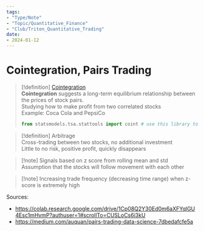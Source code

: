 ```yaml
---
tags:
- "Type/Note"
- "Topic/Quantitative_Finance"
- "Club/Triton_Quantitative_Trading"
date:
- 2024-01-12
---
```

# Cointegration, Pairs Trading  

> [!definition] [Cointegration](https://www.statsmodels.org/stable/generated/statsmodels.tsa.stattools.coint.html)  
> **Cointegration** suggests a long-term equilibrium relationship between the prices of stock pairs.  
> Studying how to make profit from two correlated stocks  
> Example: Coca Cola and PepsiCo  
> ```Python  
> from statsmodels.tsa.stattools import coint # use this library to find this out the p_value  
> ```  

> [!definition] Arbitrage  
> Cross-trading between two stocks, no additional investment  
> Little to no risk, positive profit, quickly disappears  

> [!note] Signals based on z score from rolling mean and std  
> Assumption that the stocks will follow movement with each other  

> [!note] Increasing trade frequency (decreasing time range) when z-score is extremely high  

Sources:  
- https://colab.research.google.com/drive/1Cp08Q2Y30Ed0m6aXFYqlGU4Esc1mHvmP?authuser=1#scrollTo=CUSLoCs6i3kU  
- https://medium.com/auquan/pairs-trading-data-science-7dbedafcfe5a  
